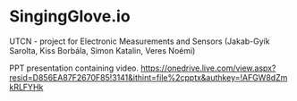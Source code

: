 # SingingGlove.io
UTCN - project for Electronic Measurements and Sensors (Jakab-Gyík Sarolta, Kiss Borbála, Simon Katalin, Veres Noémi)

PPT presentation containing video.
https://onedrive.live.com/view.aspx?resid=D856EA87F2670F85!3141&ithint=file%2cpptx&authkey=!AFGW8dZmkRLFYHk
